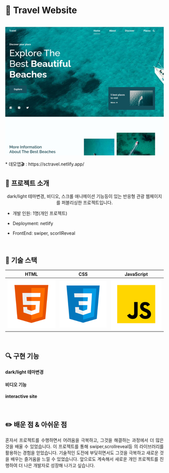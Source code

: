 # 🚩 Travel Website

<p align="center">
  <br>
  <img src="/assets/Read_me_images/Res_site.png">
</p>
* 데모앱🎬 : https://sctravel.netlify.app/
<br>

  
## 📌 프로젝트 소개


<p align="center">
dark/light 테마변경, 비디오, 스크롤 애니메이션 기능등이 있는 반응형 관광 웹페이지를 퍼블리싱한 프로젝트입니다.
  
* 개발 인원: 1명(개인 프로젝트)

* Deployment: netlify
* FrontEnd: swiper, scorllReveal
</p>

<br>

## 🔨 기술 스택

|    HTML    |     CSS    |  JavaScript  |
| :--------: | :--------: |   :------:   |
|   ![html]  |   ![css]   |    ![js]     |

<br>

## 🔍 구현 기능

#### dark/light 테마변경
#### 비디오 기능
#### interactive site

<br>

## ✏️ 배운 점 & 아쉬운 점

<p align="justify">  
혼자서 프로젝트를 수행하면서 어려움을 극복하고, 그것을 해결하는 과정에서 더 많은 것을 배울 수 있었습니다. 
이 프로젝트를 통해 swiper,scrollreveal등 의 라이브러리를 활용하는 경험을 얻었습니다. 기술적인 도전에 부딪히면서도 그것을 극복하고 새로운 것을 배우는 즐거움을 느낄 수 있었습니다.
앞으로도 계속해서 새로운 개인 프로젝트를 진행하여 더 나은 개발자로 성장해 나가고 싶습니다.
</p>

<br>



<!-- Stack Icon Refernces -->

[html]: /assets/Read_me_images/html.svg
[css]: /assets/Read_me_images/css.svg
[js]: /assets/Read_me_images/javascript.svg

